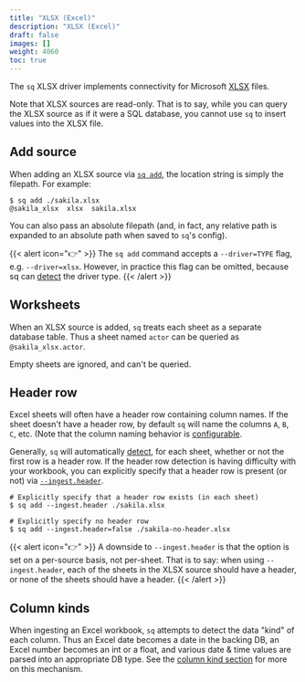 ```yaml
---
title: "XLSX (Excel)"
description: "XLSX (Excel)"
draft: false
images: []
weight: 4060
toc: true
---
```

The `sq` XLSX driver implements connectivity
for Microsoft [XLSX](https://www.microsoft.com/en-us/microsoft-365/excel)
files.

Note that XLSX sources are read-only. That is to say, while you can query the XLSX
source as if it were a SQL database, you cannot use `sq` to insert values into the XLSX file.

## Add source

When adding an XLSX source via [`sq add`](/docs/cmd/add), the location string is simply the filepath.
For example:

```shell
$ sq add ./sakila.xlsx
@sakila_xlsx  xlsx  sakila.xlsx
```

You can also pass an absolute filepath (and, in fact, any relative path is expanded to
an absolute path when saved to `sq`'s config).

{{< alert icon="👉" >}}
The `sq add` command accepts a `--driver=TYPE` flag, e.g. `--driver=xlsx`. However,
in practice this flag can be omitted, because sq can [detect](/docs/driver/detect)
the driver type. {{< /alert >}}


## Worksheets

When an XLSX source is added, `sq` treats each sheet as a separate database table.
Thus a sheet named `actor` can be queried as `@sakila_xlsx.actor`.

Empty sheets are ignored, and can't be queried.

## Header row

Excel sheets will often have a header row containing column names. If the sheet
doesn't have a header row, by default `sq` will name the columns `A`, `B`, `C`, etc.
(Note that the column naming behavior is [configurable](/docs/config/#ingestcolumnrename).

Generally, `sq` will automatically [detect](/docs/detect), for each sheet,
whether or not the first row is a header row. If the header row detection
is having difficulty with your workbook, you can explicitly specify that a
header row is present (or not) via [`--ingest.header`](/docs/config/#ingestheader).

```shell
# Explicitly specify that a header row exists (in each sheet)
$ sq add --ingest.header ./sakila.xlsx

# Explicitly specify no header row
$ sq add --ingest.header=false ./sakila-no-header.xlsx
```

{{< alert icon="👉" >}}
A downside to `--ingest.header` is that the option is set on a per-source basis, not per-sheet.
That is to say: when using `--ingest.header`, each of the sheets in the XLSX source
should have a header, or none of the sheets should have a header.
{{< /alert >}}

## Column kinds

When ingesting an Excel workbook, `sq` attempts to detect the data "kind"
of each column. Thus an Excel date becomes a date in the backing DB, an Excel
number becomes an int or a float, and various date & time values are parsed
into an appropriate DB type. See the [column kind section](/docs/detect/#column-kind)
for more on this mechanism.
